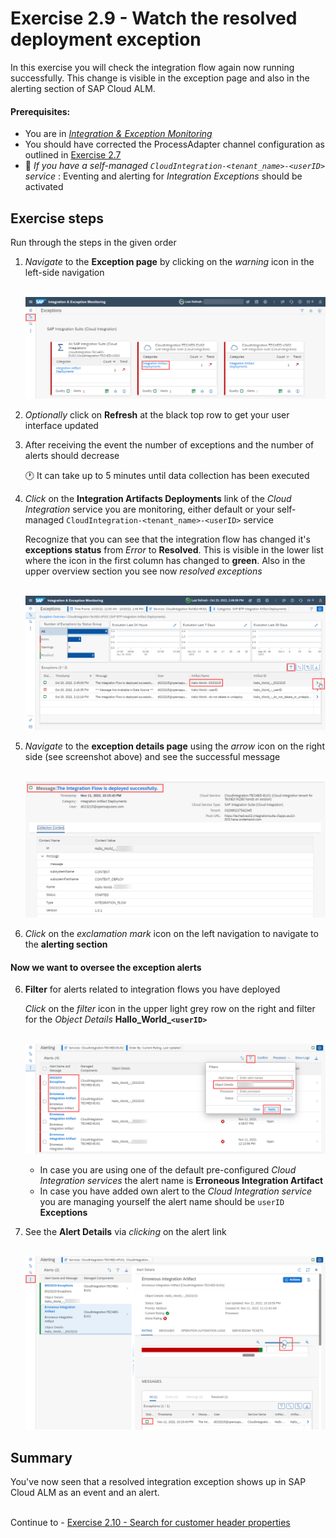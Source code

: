 # Exercise 2.9 - Watch the resolved deployment exception

In this exercise you will check the integration flow again now running successfully. This change is visible in the exception page and also in the alerting section of SAP Cloud ALM.

#### Prerequisites:

- You are in [*Integration & Exception Monitoring*](https://teched22-cloudalm-003.eu10.alm.cloud.sap/shell/run?sap-ui-app-id=com.sap.crun.imapp.ui#/Home)
- You should have corrected the ProcessAdapter channel configuration as outlined in [Exercise 2.7](/exercises/ex2/ex27/)
 - :construction_worker: *If you have a self-managed `CloudIntegration-<tenant_name>-<userID>` service* : Eventing and alerting for *Integration Exceptions* should be activated


## Exercise steps

Run through the steps in the given order

1. *Navigate* to the **Exception page** by clicking on the *warning* icon in the left-side navigation
    
    <br>![](/exercises/ex2/images/IMExceptionsLink.png)
    
2. *Optionally* click on **Refresh** at the black top row to get your user interface updated
	
3. After receiving the event the number of exceptions and the number of alerts should decrease

    :clock1: It can take up to 5 minutes until data collection has been executed


4. *Click* on the **Integration Artifacts Deployments** link of the *Cloud Integration* service you are monitoring, either default or your self-managed `CloudIntegration-<tenant_name>-<userID>` service

    Recognize that you can see that the integration flow has changed it's **exceptions status** from *Error* to **Resolved**. This is visible in the lower list where the icon in the first column has changed to **green**. Also in the upper overview section you see now *resolved exceptions*

    <br>![](/exercises/ex2/images/IMExceptPageSuccessMoveToDetails.png)

5. *Navigate* to the **exception details page** using the *arrow* icon on the right side (see screenshot above) and see the successful message

    <br>![](/exercises/ex2/images/IMExceptDetailsSuccessfulMessage.png)

5. *Click* on the *exclamation mark* icon on the left navigation to navigate to the **alerting section**

#### Now we want to oversee the exception alerts

6. **Filter** for alerts related to integration flows you have deployed

    *Click* on the *filter* icon in the upper light grey row on the right and filter for the *Object Details* **Hallo_World_`<userID>`**

    <br>![](/exercises/ex2/images/IMExceptAlertFilter.png)
    
    - In case you are using one of the default pre-configured *Cloud Integration services* the alert name is **Erroneous Integration Artifact**
    - In case you have added own alert to the *Cloud Integration service* you are managing yourself the alert name should be `userID` **Exceptions**
   
7. See the **Alert Details** via *clicking* on the alert link

    <br>![](/exercises/ex2/images/IMExceptAlertDetailsSuccessfulMessage.png)


## Summary

You've now seen that a resolved integration exception shows up in SAP Cloud ALM as an event and an alert.

<br>Continue to - [Exercise 2.10 - Search for customer header properties](/exercises/ex2/ex210/)
